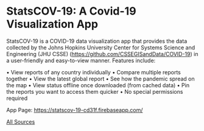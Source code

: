 # StatsCOV-19: A Covid-19 Visualization App

StatsCOV-19 is a COVID-19 data visualization app that provides the data collected by the Johns Hopkins University Center for Systems Science and Engineering (JHU CSSE) (https://github.com/CSSEGISandData/COVID-19) in a user-friendly and easy-to-view manner. Features include:

• View reports of any country individually
• Compare multiple reports together
• View the latest global report
• See how the pandemic spread on the map
• View status offline once downloaded (from cached data)
• Pin the reports you want to access them quicker
• No special permissions required

App Page: https://statscov-19-cd31f.firebaseapp.com/

[All Sources](https://github.com/jerilMJ/statscov-19/blob/master/SOURCES.md)
